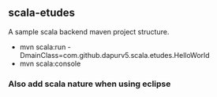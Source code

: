 scala-etudes
------------

A sample scala backend maven project structure.


- mvn scala:run -DmainClass=com.github.dapurv5.scala.etudes.HelloWorld
- mvn scala:console


### Also add scala nature when using eclipse
